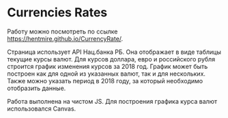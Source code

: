 # Currencies Rates
Работу можно посмотреть по ссылке https://hentmire.github.io/CurrencyRate/.

Страница использует API Нац.банка РБ. Она отображает в виде таблицы текущие курсы валют. Для курсов доллара, евро и российского рубля строится график изменения курсов за 2018 год. График может быть построен как для одной из указанных валют, так и для нескольких. Также можно указать период в 2018 году, за который необходимо отобразить данные.

Работа выполнена на чистом JS. Для построения графика курса валют использовался Canvas.
